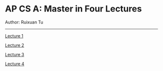 # AP CS A: Master in Four Lectures

Author: Ruixuan Tu

---

[Lecture 1](/page/lec/apcs/1.html)

[Lecture 2](/page/lec/apcs/2.html)

[Lecture 3](/page/lec/apcs/3.html)

[Lecture 4](/page/lec/apcs/4.html)
